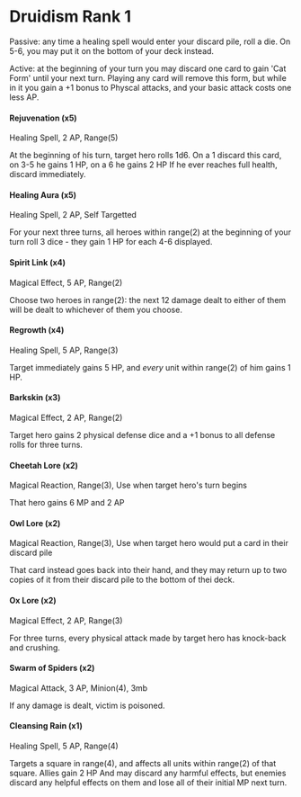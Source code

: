 # Druidism Rank 1


Passive: any time a healing spell would enter your discard pile, roll a die. On 5-6, you may put it on the bottom of your deck instead.

Active: at the beginning of your turn you may discard one card to gain 'Cat Form' until your next turn. Playing any card will remove this form, but while in it you gain a +1 bonus to Physcal attacks, and your basic attack costs one less AP.

#### Rejuvenation (x5)

Healing Spell, 2 AP, Range(5)

At the beginning of his turn, target hero rolls 1d6. On a 1 discard this card, on 3-5 he gains 1 HP,
on a 6 he gains 2 HP If he ever reaches full health, discard immediately.

#### Healing Aura (x5)

Healing Spell, 2 AP, Self Targetted

For your next three turns, all heroes within range(2) at the beginning of your turn roll
3 dice - they gain 1 HP for each 4-6 displayed.

#### Spirit Link (x4)

Magical Effect, 5 AP, Range(2)

Choose two heroes in range(2): the next 12 damage dealt to either of them will be
dealt to whichever of them you choose.

#### Regrowth (x4)

Healing Spell, 5 AP, Range(3)

Target immediately gains 5 HP, and *every* unit within range(2) of him gains 1 HP.

#### Barkskin (x3)

Magical Effect, 2 AP, Range(2)

Target hero gains 2 physical defense dice and a +1 bonus to all defense rolls for three turns.

#### Cheetah Lore (x2)

Magical Reaction, Range(3), Use when target hero's turn begins

That hero gains 6 MP and 2 AP

#### Owl Lore (x2)

Magical Reaction, Range(3), Use when target hero would put a card in their discard pile

That card instead goes back into their hand, and they may return up to two copies of it
from their discard pile to the bottom of thei deck.

#### Ox Lore (x2)

Magical Effect, 2 AP, Range(3)

For three turns, every physical attack made by target hero has knock-back and crushing.

#### Swarm of Spiders (x2)

Magical Attack, 3 AP, Minion(4), 3mb

If any damage is dealt, victim is poisoned.

#### Cleansing Rain (x1)

Healing Spell, 5 AP, Range(4)

Targets a square in range(4), and affects all units within range(2) of that square. Allies gain 2 HP
And may discard any harmful effects, but enemies discard any helpful effects on them and lose all of their
initial MP next turn.

